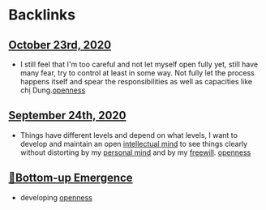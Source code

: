 
# Backlinks
## [October 23rd, 2020](<October 23rd, 2020.md>)
- I still feel that I'm too careful and not let myself open fully yet, still have many fear, try to control at least in some way. Not fully let the process happens itself and spear the responsibilities as well as capacities like chị Dung.[openness](<openness.md>)

## [September 24th, 2020](<September 24th, 2020.md>)
- Things have different levels and depend on what levels, I want to develop and maintain an open [intellectual mind](<intellectual mind.md>) to see things clearly without distorting by my [personal mind](<personal mind.md>) and by my [freewill](<freewill.md>). [openness](<openness.md>)

## [🌲Bottom-up Emergence](<🌲Bottom-up Emergence.md>)
- developing [openness](<openness.md>)

